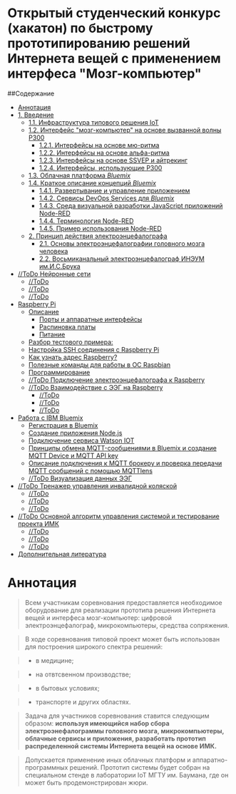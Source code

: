 # Открытый студенческий конкурс (хакатон) по быстрому прототипированию решений Интернета вещей с применением интерфеса "Мозг-компьютер"


##Содержание

- [Аннотация](#0)
- [1. Введение](#1)
	- [1.1. Инфраструктура типового решения IoT](#11)
	- [1.2. Интерфейс "мозг-компьютер" на основе вызванной волны P300](#12)
		- [1.2.1. Интерфейсы на основе мю-ритма](#121)
		- [1.2.2. Интерфейсы на основе альфа-ритма](#122)
		- [1.2.3. Интерфейсы на основе SSVEP и айтрекинг](#123)
		- [1.2.4. Интерфейсы, использующие P300](#124)
	- [1.3. Облачная платформа *Bluemix*](#13)
	- [1.4. Краткое описание концепций *Bluemix*](#14)
		- [1.4.1. Развертывание и управление приложением](#141)
		- [1.4.2. Сервисы DevOps Services для *Bluemix*](#142)
		- [1.4.3. Среда визуальной разработки JavaScript приложений Node-RED](#143)
		- [1.4.4. Терминология Node-RED](#144)
		- [1.4.5. Пример использования Node-RED](#145)
	- [2. Принцип действия электроэнцефалографа](#2)
		- [2.1. Основы электроэнцефалографии головного мозга человека](#21)
		- [2.2. Восьмиканальный электроэнцефалограф ИНЭУМ им.И.С.Брука](#22)
- [//ToDo Нейронные сети](#3)
	- [//ToDo](#31)
	- [//ToDo](#32)
	- [//ToDo](#33)
- [Raspberry Pi](#4)
	- [Описание](#41)
		- [Порты и аппаратные интерфейсы](#411)
		- [Распиновка платы](#412)
		- [Питание](#413)
	- [Разбор тестового примера:](#42) 
	- [Настройка SSH соединения с Raspberry Pi](#43)
	- [Как узнать адрес Raspberry?](#44)
	- [Полезные команды для работы в ОС Raspbian](#45)
	- [Программирование](#46)
	- [//ToDo Подключение электроэнцефалографа к Raspberry](#47)
	- [//ToDo Взаимодействие с ЭЭГ на Raspberry](#48)
		- [//ToDo](#481)
		- [//ToDo](#482)
		- [//ToDo](#483)
- [Работа с IBM Bluemix](#5)
	- [Регистрация в Bluemix](#51)
	- [Создание приложения Node.js](#52)
	- [Подключение сервиса Watson IOT](#53)
	- [Принципы обмена MQTT-сообщениями в Bluemix и создание MQTT Device и MQTT API key](#54)
	- [Описание подключения к MQTT брокеру и проверка передачи MQTT сообщений с помощью MQTTlens](#55)
	- [//ToDo Визуализация данных ЭЭГ](#56)
- [//ToDo Тренажер управления инвалидной коляской](#6)
	- [//ToDo](#61)
	- [//ToDo](#62)
	- [//ToDo](#63)
- [//ToDo Основной алгоритм управления системой и тестирование проекта ИМК](#7)
	- [//ToDo](#71)
	- [//ToDo](#72)
	- [//ToDo](#73)
- [Дополнительная литература](#a001)

# Аннотация <a name="0"></a>

> Всем участникам соревнования предоставляется необходимое оборудование для реализации прототипа решения Интернета вещей и интерфеса мозг-компьютер: цифровой электроэнцефалограф, микрокомпьютеры, средства сопряжения. 

> В ходе соревнования типовой проект может быть использован для построения широкого спектра решений: 

> - в медицине; 

> - на отвтсвенном производстве; 

> - в бытовых условиях; 

> - транспорте и других областях.

> Задача для участников соревнования ставится следующим образом: **используя имеющийся набор сбора электроэнефалограммы головного мозга, микрокомпьютеры, облачные сервисы и приложения, разработать прототип распределенной системы Интернета вещей на основе ИМК.** 

> Допускается применение иных облачных платформ и аппаратно-программных решений. Прототип системы будет собран на специальном стенде в лаборатории IoT МГТУ им. Баумана, где он может быть продемонстрирован жюри. 



